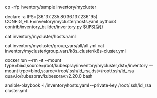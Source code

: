 cp -rfp inventory/sample inventory/mycluster

declare -a IPS=(36.137.235.80 36.137.236.195)
CONFIG_FILE=inventory/mycluster/hosts.yaml python3 contrib/inventory_builder/inventory.py ${IPS[@]}


cat inventory/mycluster/hosts.yaml

cat inventory/mycluster/group_vars/all/all.yml
cat inventory/mycluster/group_vars/k8s_cluster/k8s-cluster.yml




docker run --rm -it --mount type=bind,source=/root/kubespray/inventory/mycluster,dst=/inventory --mount type=bind,source=/root/.ssh/id_rsa,dst=/root/.ssh/id_rsa quay.io/kubespray/kubespray:v2.20.0 bash

ansible-playbook -i /inventory/hosts.yaml --private-key /root/.ssh/id_rsa cluster.yml